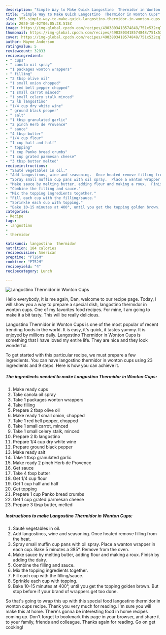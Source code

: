 ```yaml
---
description: "Simple Way to Make Quick Langostino  Thermidor in Wonton Cups"
title: "Simple Way to Make Quick Langostino  Thermidor in Wonton Cups"
slug: 355-simple-way-to-make-quick-langostino-thermidor-in-wonton-cups
date: 2020-10-02T06:05:28.515Z
image: https://img-global.cpcdn.com/recipes/4903803418574848/751x532cq70/langostino-thermidor-in-wonton-cups-recipe-main-photo.jpg
thumbnail: https://img-global.cpcdn.com/recipes/4903803418574848/751x532cq70/langostino-thermidor-in-wonton-cups-recipe-main-photo.jpg
cover: https://img-global.cpcdn.com/recipes/4903803418574848/751x532cq70/langostino-thermidor-in-wonton-cups-recipe-main-photo.jpg
author: Mayme Anderson
ratingvalue: 5
reviewcount: 32833
recipeingredient:
- " cups"
- " canola oil spray"
- "1 packages wonton wrappers"
- " filling"
- "2 tbsp olive oil"
- "1 small onion chopped"
- "1 red bell pepper chopped"
- "1 small carrot minced"
- "1 small celery stalk minced"
- "2 lb langostino"
- "1/4 cup dry white wine"
- " ground black pepper"
- " salt"
- "1 tbsp granulated garlic"
- "2 pinch Herb de Provence"
- " sauce"
- "4 tbsp butter"
- "1/4 cup flour"
- "1 cup half and half"
- " topping"
- "1 cup Panko bread crumbs"
- "1 cup grated parmesan cheese"
- "3 tbsp butter melted"
recipeinstructions:
- "Sauté vegetables in oil."
- "Add langostinos, wine and seasoning.  Once heated remove filling from the heat."
- "Spray small muffin cup pans with oil spray.  Place a wanton wrapper in each cup. Bake 5 minutes a 385°. Remove from the oven."
- "Make sauce by melting butter, adding flour and making a roux.  Finish by adding the dairy."
- "Combine the filling and sauce."
- "Mix the topping ingredients together."
- "Fill each cup with the filling/sauce."
- "Sprinkle each cup with topping."
- "Bake 10-15 minutes at 400°, until you get the topping golden brown.  But stop before if your brand of wrappers get too done."
categories:
- Recipe
tags:
- langostino
- 
- thermidor

katakunci: langostino  thermidor 
nutrition: 184 calories
recipecuisine: American
preptime: "PT26M"
cooktime: "PT52M"
recipeyield: "4"
recipecategory: Lunch

---
```



![Langostino  Thermidor in Wonton Cups](https://img-global.cpcdn.com/recipes/4903803418574848/751x532cq70/langostino-thermidor-in-wonton-cups-recipe-main-photo.jpg)

Hello everybody, it is me again, Dan, welcome to our recipe page. Today, I will show you a way to prepare a special dish, langostino  thermidor in wonton cups. One of my favorites food recipes. For mine, I am going to make it a bit tasty. This will be really delicious.



Langostino  Thermidor in Wonton Cups is one of the most popular of recent trending foods in the world. It is easy, it's quick, it tastes yummy. It is enjoyed by millions daily. Langostino  Thermidor in Wonton Cups is something that I have loved my entire life. They are nice and they look wonderful.


To get started with this particular recipe, we must prepare a few ingredients. You can have langostino  thermidor in wonton cups using 23 ingredients and 9 steps. Here is how you can achieve it.

<!--inarticleads1-->

##### The ingredients needed to make Langostino  Thermidor in Wonton Cups:

1. Make ready  cups
1. Take  canola oil spray
1. Take 1 packages wonton wrappers
1. Take  filling
1. Prepare 2 tbsp olive oil
1. Make ready 1 small onion, chopped
1. Take 1 red bell pepper, chopped
1. Take 1 small carrot, minced
1. Take 1 small celery stalk, minced
1. Prepare 2 lb langostino
1. Prepare 1/4 cup dry white wine
1. Prepare  ground black pepper
1. Make ready  salt
1. Take 1 tbsp granulated garlic
1. Make ready 2 pinch Herb de Provence
1. Get  sauce
1. Take 4 tbsp butter
1. Get 1/4 cup flour
1. Get 1 cup half and half
1. Get  topping
1. Prepare 1 cup Panko bread crumbs
1. Get 1 cup grated parmesan cheese
1. Prepare 3 tbsp butter, melted




<!--inarticleads2-->

##### Instructions to make Langostino  Thermidor in Wonton Cups:

1. Sauté vegetables in oil.
1. Add langostinos, wine and seasoning.  Once heated remove filling from the heat.
1. Spray small muffin cup pans with oil spray.  Place a wanton wrapper in each cup. Bake 5 minutes a 385°. Remove from the oven.
1. Make sauce by melting butter, adding flour and making a roux.  Finish by adding the dairy.
1. Combine the filling and sauce.
1. Mix the topping ingredients together.
1. Fill each cup with the filling/sauce.
1. Sprinkle each cup with topping.
1. Bake 10-15 minutes at 400°, until you get the topping golden brown.  But stop before if your brand of wrappers get too done.




So that's going to wrap this up with this special food langostino  thermidor in wonton cups recipe. Thank you very much for reading. I'm sure you will make this at home. There's gonna be interesting food in home recipes coming up. Don't forget to bookmark this page in your browser, and share it to your family, friends and colleague. Thanks again for reading. Go on get cooking!
